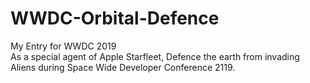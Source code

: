 # WWDC-Orbital-Defence
My Entry for WWDC 2019 <br/>
As a special agent of Apple Starfleet, Defence the earth from invading Aliens during Space Wide Developer Conference 2119.

